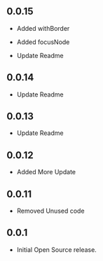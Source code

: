 ## 0.0.15

- Added withBorder
- Added focusNode

- Update Readme

## 0.0.14

- Update Readme

## 0.0.13

- Update Readme

## 0.0.12

- Added More Update

## 0.0.11

- Removed Unused code

## 0.0.1

- Initial Open Source release.

